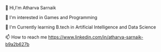 👋 Hi,I'm Atharva Sarnaik

👀 I'm interested in Games and Programming

🌱 I'm Currently learning B.tech in Artificial Intelligence and Data Science

📫 How to reach me https://www.linkedin.com/in/atharva-sarnaik-b9a2b627b
